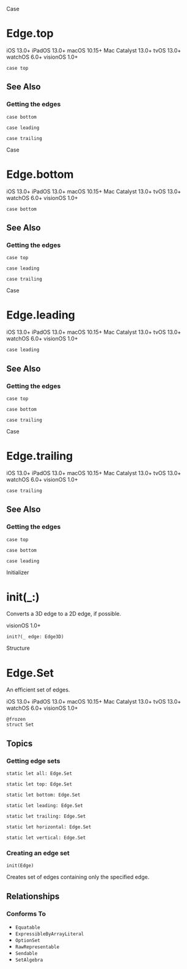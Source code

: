 Case

# Edge.top

iOS 13.0+  iPadOS 13.0+  macOS 10.15+  Mac Catalyst 13.0+  tvOS 13.0+  watchOS
6.0+  visionOS 1.0+

    
    
    case top

## See Also

### Getting the edges

`case bottom`

`case leading`

`case trailing`

Case

# Edge.bottom

iOS 13.0+  iPadOS 13.0+  macOS 10.15+  Mac Catalyst 13.0+  tvOS 13.0+  watchOS
6.0+  visionOS 1.0+

    
    
    case bottom

## See Also

### Getting the edges

`case top`

`case leading`

`case trailing`

Case

# Edge.leading

iOS 13.0+  iPadOS 13.0+  macOS 10.15+  Mac Catalyst 13.0+  tvOS 13.0+  watchOS
6.0+  visionOS 1.0+

    
    
    case leading

## See Also

### Getting the edges

`case top`

`case bottom`

`case trailing`

Case

# Edge.trailing

iOS 13.0+  iPadOS 13.0+  macOS 10.15+  Mac Catalyst 13.0+  tvOS 13.0+  watchOS
6.0+  visionOS 1.0+

    
    
    case trailing

## See Also

### Getting the edges

`case top`

`case bottom`

`case leading`

Initializer

# init(_:)

Converts a 3D edge to a 2D edge, if possible.

visionOS 1.0+

    
    
    init?(_ edge: Edge3D)

Structure

# Edge.Set

An efficient set of edges.

iOS 13.0+  iPadOS 13.0+  macOS 10.15+  Mac Catalyst 13.0+  tvOS 13.0+  watchOS
6.0+  visionOS 1.0+

    
    
    @frozen
    struct Set

## Topics

### Getting edge sets

`static let all: Edge.Set`

`static let top: Edge.Set`

`static let bottom: Edge.Set`

`static let leading: Edge.Set`

`static let trailing: Edge.Set`

`static let horizontal: Edge.Set`

`static let vertical: Edge.Set`

### Creating an edge set

`init(Edge)`

Creates set of edges containing only the specified edge.

## Relationships

### Conforms To

  * `Equatable`
  * `ExpressibleByArrayLiteral`
  * `OptionSet`
  * `RawRepresentable`
  * `Sendable`
  * `SetAlgebra`

